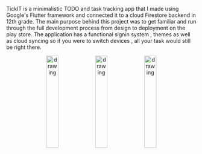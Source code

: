 TickIT is a minimalistic TODO and task tracking app that I made using Google's Flutter framework and connected it to a cloud Firestore backend in 12th grade. The main purpose behind this project was to get familiar and run through the full development process from design to deployment on the play store. The application has a functional signin system , themes as well as cloud syncing so if you were to switch devices , all your task would still be right there.
  <div>
  <center>
  <img src="https://user-images.githubusercontent.com/61629691/200096140-bb29816e-1869-402f-a740-23e0296cb210.png" width="25%" alt="drawing"/>
  <img src = "https://user-images.githubusercontent.com/61629691/200096143-d50fd3fe-e377-493b-88f0-e10bb82198b3.png" width="25%" alt="drawing" />
  <img src = "https://user-images.githubusercontent.com/61629691/200096146-27672bcc-aea6-4293-9637-0999502ce96c.png" width="25%" alt="drawing" />
  </center>
  </div>
